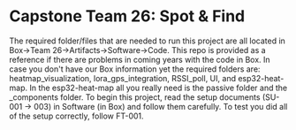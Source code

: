 # Capstone Team 26: Spot & Find
The required folder/files that are needed to run this project are all located in Box->Team 26->Artifacts->Software->Code. This repo is provided as a reference if there are problems in coming years with the code in Box. In case you don't have our Box information yet the required folders are: heatmap_visualization, lora_gps_integration, RSSI_poll, UI, and esp32-heat-map. In the esp32-heat-map all you really need is the passive folder and the _components folder. To begin this project, read the setup documents (SU-001 -> 003) in Software (in Box) and follow them carefully. To test you did all of the setup correctly, follow FT-001.

